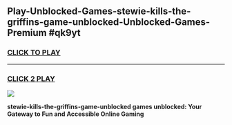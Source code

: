 
## Play-Unblocked-Games-stewie-kills-the-griffins-game-unblocked-Unblocked-Games-Premium #qk9yt
<h3>
<a href="https://premium.freeplayer.one?title=stewie-kills-the-griffins-game-unblocked&ref=12M">CLICK TO PLAY</a></h3>
<hr>

<h3>
<a href="https://premium.freeplayer.one?title=stewie-kills-the-griffins-game-unblocked&ref=12M">CLICK 2 PLAY</a>
  
</h3>

<a href="https://premium.freeplayer.one?title=stewie-kills-the-griffins-game-unblocked&ref=12M"><img src="https://clearcache.store/games.png"></a>


**stewie-kills-the-griffins-game-unblocked games unblocked: Your Gateway to Fun and Accessible Online Gaming**
